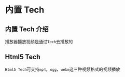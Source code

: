 # 内置 Tech

## 内置 Tech 介绍

播放器播放视频是通过`Tech`去播放的

## Html5 Tech

`Html5 Tech`可支持`mp4`，`ogg`，`webm`这三种视频格式的视频播放
